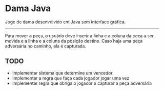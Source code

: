 # Dama Java
Jogo de dama desenvolvido em Java sem interface gráfica.

---
Para mover a peça, o usuário deve inserir a linha e a coluna da peça a ser movida e a linha e a coluna da posição destino. Caso haja uma peça adversária no caminho, ela é capturada.

## TODO
- Implementar sistema que determine um vencedor
- Implementar a regra que faça cada jogador jogar uma vez
- Implementar regra que obriga o jogador a capturar a peça adversária
